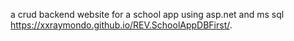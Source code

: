 a crud backend website for a school app using asp.net and ms sql
https://xxraymondo.github.io/REV.SchoolAppDBFirst/.

